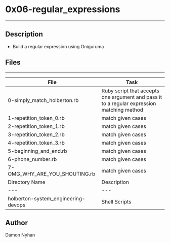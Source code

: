 # 0x06-regular_expressions
---
## Description
* Build a regular expression using Oniguruma
## Files
---
File|Task
---|---
0-simply_match_holberton.rb | Ruby script that accepts one argument and pass it to a regular expression matching method
1-repetition_token_0.rb | match given cases
2-repetition_token_1.rb | match given cases
3-repetition_token_2.rb | match given cases
4-repetition_token_3.rb | match given cases
5-beginning_and_end.rb | match given cases
6-phone_number.rb | match given cases
7-OMG_WHY_ARE_YOU_SHOUTING.rb | match given cases
Directory Name | Description
---|---
holberton-system_engineering-devops | Shell Scripts
## Author
Damon Nyhan
